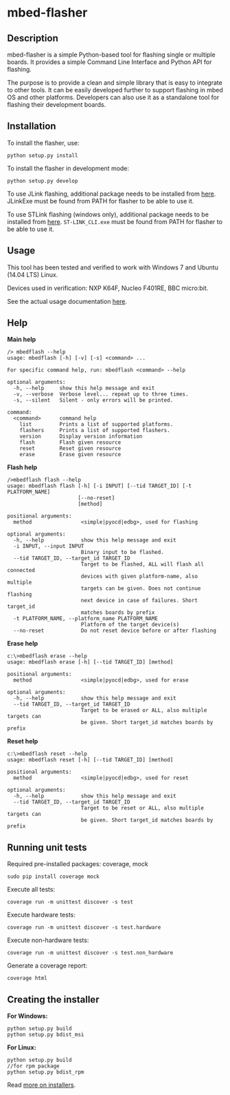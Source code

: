 # mbed-flasher

## Description

mbed-flasher is a simple Python-based tool for flashing single or multiple boards.
It provides a simple Command Line Interface and Python API for flashing.

The purpose is to provide a clean and simple library that is easy to integrate to other tools.
It can be easily developed further to support flashing in mbed OS and other platforms.
Developers can also use it as a standalone tool for flashing their development boards.


## Installation

To install the flasher, use:

`python setup.py install`

To install the flasher in development mode:

`python setup.py develop`

To use JLink flashing, additional package needs to be installed from [here](https://www.segger.com/downloads/jlink/#J-LinkSoftwareAndDocumentationPack).
JLinkExe must be found from PATH for flasher to be able to use it.

To use STLink flashing (windows only), additional package needs to be installed from [here](https://www.st.com/en/development-tools/stsw-link004.html#sw-tools-scroll).
`ST-LINK_CLI.exe` must be found from PATH for flasher to be able to use it.

## Usage

This tool has been tested and verified to work with Windows 7 and Ubuntu (14.04 LTS) Linux.

Devices used in verification: NXP K64F, Nucleo F401RE, BBC micro:bit.

See the actual usage documentation [here](doc/usage.md).

## Help

**Main help**

```
/> mbedflash --help
usage: mbedflash [-h] [-v] [-s] <command> ...

For specific command help, run: mbedflash <command> --help

optional arguments:
  -h, --help     show this help message and exit
  -v, --verbose  Verbose level... repeat up to three times.
  -s, --silent   Silent - only errors will be printed.

command:
  <command>      command help
    list         Prints a list of supported platforms.
    flashers     Prints a list of supported flashers.
    version      Display version information
    flash        Flash given resource
    reset        Reset given resource
    erase        Erase given resource

```

**Flash help**

```
/>mbedflash flash --help
usage: mbedflash flash [-h] [-i INPUT] [--tid TARGET_ID] [-t PLATFORM_NAME]
                       [--no-reset]
                       [method]

positional arguments:
  method                <simple|pyocd|edbg>, used for flashing

optional arguments:
  -h, --help            show this help message and exit
  -i INPUT, --input INPUT
                        Binary input to be flashed.
  --tid TARGET_ID, --target_id TARGET_ID
                        Target to be flashed, ALL will flash all connected
                        devices with given platform-name, also multiple
                        targets can be given. Does not continue flashing
                        next device in case of failures. Short target_id
                        matches boards by prefix
  -t PLATFORM_NAME, --platform_name PLATFORM_NAME
                        Platform of the target device(s)
  --no-reset            Do not reset device before or after flashing

```

**Erase help**

```
c:\>mbedflash erase --help
usage: mbedflash erase [-h] [--tid TARGET_ID] [method]

positional arguments:
  method                <simple|pyocd|edbg>, used for erase

optional arguments:
  -h, --help            show this help message and exit
  --tid TARGET_ID, --target_id TARGET_ID
                        Target to be erased or ALL, also multiple targets can
                        be given. Short target_id matches boards by prefix

```

**Reset help**

```
c:\>mbedflash reset --help
usage: mbedflash reset [-h] [--tid TARGET_ID] [method]

positional arguments:
  method                <simple|pyocd|edbg>, used for reset

optional arguments:
  -h, --help            show this help message and exit
  --tid TARGET_ID, --target_id TARGET_ID
                        Target to be reset or ALL, also multiple targets can
                        be given. Short target_id matches boards by prefix

```

## Running unit tests

Required pre-installed packages: coverage, mock

```
sudo pip install coverage mock
```

Execute all tests:
```
coverage run -m unittest discover -s test
```
Execute hardware tests:
```
coverage run -m unittest discover -s test.hardware
```
Execute non-hardware tests:
```
coverage run -m unittest discover -s test.non_hardware
```



Generate a coverage report:

```
coverage html
```

## Creating the installer

**For Windows:**
```
python setup.py build
python setup.py bdist_msi
```

**For Linux:**
```
python setup.py build
//for rpm package
python setup.py bdist_rpm
```
Read [more on installers](https://docs.python.org/2/distutils/builtdist.html).
